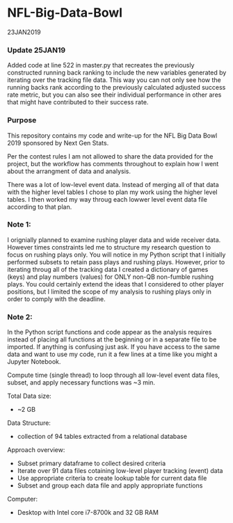 # NFL-Big-Data-Bowl

23JAN2019

### Update 25JAN19

Added code at line 522 in master.py that recreates the previously constructed running back ranking to include the new variables generated by iterating over the tracking file data. This way you can not only see how the running backs rank according to the previously calculated adjusted success rate metric, but you can also see their individual performance in other ares that might have contributed to their success rate.

### Purpose

This repository contains my code and write-up for the NFL Big Data Bowl 2019 sponsored by Next Gen Stats.

Per the contest rules I am not allowed to share the data provided for the project, but the workflow has
comments throughout to explain how I went about the arrangment of data and analysis.

There was a lot of low-level event data. Instead of merging all of that data with the higher level tables
I chose to plan my work using the higher level tables. I then worked my way throug each lowwer level event data
file according to that plan.

### Note 1:

I orignially planned to examine rushing player data and wide receiver data. However times constraints led me to structure my research question to focus on rushing plays only. You will notice in my Python script that I initially performed subsets to retain pass plays and rushing plays. However, prior to iterating throug all of the tracking data I created a dictionary of games (keys) and play numbers (values) for ONLY non-QB non-fumble rushing plays. You could certainly extend the ideas that I considered to other player positions, but I limited the scope of my analysis to rushing plays only in order to comply with the deadline.

### Note 2:

In the Python script functions and code appear as the analysis requires instead of placing all functions at the beginning or in a separate file to be imported. If anything is confusing just ask. If you have access to the same data and want to use my code, run it a few lines at a time like you might a Jupyter Notebook.


Compute time (single thread) to loop through all low-level event data files, subset, and apply
necessary functions was ~3 min.

Total Data size:
- ~2 GB

Data Structure:
- collection of 94 tables extracted from a relational database

Approach overview:
- Subset primary dataframe to collect desired criteria
- Iterate over 91 data files cotaining low-level player tracking (event) data
- Use appropriate criteria to create lookup table for current data file
- Subset and group each data file and apply appropriate functions

Computer:
- Desktop with Intel core i7-8700k and 32 GB RAM
